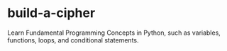 # build-a-cipher
Learn Fundamental Programming Concepts in Python, such as variables, functions, loops, and conditional statements.

